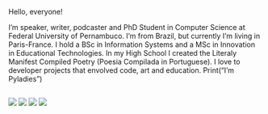 
Hello, everyone!

I’m  speaker, writer, podcaster and PhD Student in Computer Science at Federal University of Pernambuco. I’m from Brazil, but currently I’m living in Paris-France. I hold a BSc in Information Systems and a MSc in Innovation in Educational Technologies. In my High School I created the Literaly Manifest Compiled Poetry (Poesia Compilada in Portuguese). I love to developer projects that envolved code, art and education. Print(“I’m Pyladies”)


<!-- <div align="center">
  <a href="https://github.com/sorayaroberta">
  <img height="180em" src="https://github-readme-stats.vercel.app/api?username=sorayaroberta&show_icons=true&theme=midnight-purple&include_all_commits=true&count_private=true"/>
  <img height="180em" src="https://github-readme-stats.vercel.app/api/top-langs/?username=sorayaroberta&layout=compact&langs_count=7&theme=midnight-purple"/>
</div>
<div style="display: inline_block"><br>
  <img align="center" alt="Soraya-Js" height="30" width="40" src="https://raw.githubusercontent.com/devicons/devicon/master/icons/javascript/javascript-plain.svg">
  <img align="center" alt="Soraya-HTML" height="30" width="40" src="https://raw.githubusercontent.com/devicons/devicon/master/icons/html5/html5-original.svg">
  <img align="center" alt="Soraya-CSS" height="30" width="40" src="https://raw.githubusercontent.com/devicons/devicon/master/icons/css3/css3-original.svg">
  <img align="center" alt="Soraya-SASS" height="30" width="40" src="https://raw.githubusercontent.com/devicons/devicon/master/icons/sass/sass-original.svg">
  <img align="center" alt="Soraya-Python" height="30" width="40" src="https://raw.githubusercontent.com/devicons/devicon/master/icons/python/python-original.svg">
  <img align="center" alt="Soraya-C" height="30" width="40" src="https://raw.githubusercontent.com/devicons/devicon/master/icons/c/c-original.svg">
</div> -->
  
   ##
  
<div> 
  <a href="https://www.youtube.com/channel/UCvvi4pXDcoLG2izTfDaCDSQ" target="_blank"><img src="https://img.shields.io/badge/YouTube-FF0000?style=for-the-badge&logo=youtube&logoColor=white" target="_blank"></a>
  <a href="https://www.instagram.com/soraya_rbrt/" target="_blank"><img src="https://img.shields.io/badge/-Instagram-%23E4405F?style=for-the-badge&logo=instagram&logoColor=white" target="_blank"></a>
  <a href = "mailto:soraya.roberta.js@gmail.com"><img src="https://img.shields.io/badge/-Gmail-%23333?style=for-the-badge&logo=gmail&logoColor=white" target="_blank"></a>
  <a href="www.linkedin.com/in/soraya-roberta-msc-13ab1b102" target="_blank"><img src="https://img.shields.io/badge/-LinkedIn-%230077B5?style=for-the-badge&logo=linkedin&logoColor=white" target="_blank"></a> 
 
